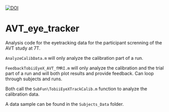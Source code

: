 [![DOI](https://zenodo.org/badge/DOI/10.5281/zenodo.1447105.svg)](https://doi.org/10.5281/zenodo.1447105)

# AVT_eye_tracker

Analysis code for the eyetracking data for the participant screnning of the AVT study at 7T. 

`AnalyzeCalibData.m` will only analyze the calibration part of a run. 

`FeedbackTobiiEyeX_AVT_fMRI.m` will only analyze the calibration and the trial part of a run and will both plot results and provide feedback. Can loop through subjects and runs.

Both call the `SubFun\TobiiEyeXTrackCalib.m` function to analyze the calibration data.

A data sample can be found in the `Subjects_Data` folder.
